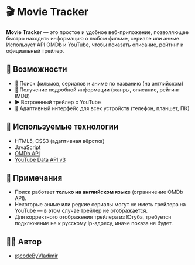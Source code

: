 # 🎬 Movie Tracker

**Movie Tracker** — это простое и удобное веб-приложение, позволяющее быстро находить информацию о любом фильме, сериале или аниме. Использует API OMDb и YouTube, чтобы показать описание, рейтинг и официальный трейлер.

## 🚀 Возможности

* 🔎 Поиск фильмов, сериалов и аниме по названию (на английском)
* 📄 Получение подробной информации (жанры, описание, рейтинг IMDB)
* ▶️ Встроенный трейлер с YouTube
* 📱 Адаптивный интерфейс для всех устройств (телефон, планшет, ПК)

## 🧩 Используемые технологии

* HTML5, CSS3 (адаптивная вёрстка)
* JavaScript
* [OMDb API](https://www.omdbapi.com/)
* [YouTube Data API v3](https://developers.google.com/youtube/v3)

## 📝 Примечания

* Поиск работает **только на английском языке** (ограничение OMDb API).
* Некоторые аниме или редкие сериалы могут не иметь трейлера на YouTube — в этом случае трейлер не отображается.
* Для корректного отображения трейлера из Ютуба, требуется подключение не к русскому ip-адресу, иначе показа не будет.

## 🧑‍💻 Автор

* [@codeByVladimir](https://github.com/codeByVladimir)
